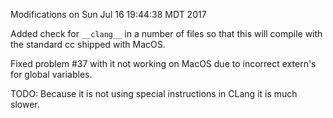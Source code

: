 
Modifications on Sun Jul 16 19:44:38 MDT 2017

Added check for `__clang__` in a number of files so that this will compile with the
standard cc shipped with MacOS.

Fixed problem #37 with it not working on MacOS due to incorrect extern's for 
global variables.

TODO: Because it is not using special instructions in CLang it is much slower.

